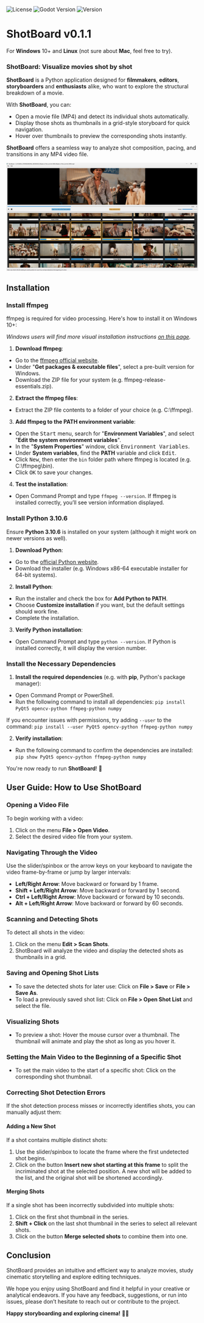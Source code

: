 ![License](https://img.shields.io/badge/license-MIT-green.svg)
![Godot Version](https://img.shields.io/badge/Python-3.10.6-orange.svg)
![Version](https://img.shields.io/badge/version-v0.1.1-blue.svg)

# ShotBoard v0.1.1
For **Windows** 10+ and **Linux** (not sure about **Mac**, feel free to try).

### ShotBoard: Visualize movies shot by shot

**ShotBoard** is a Python application designed for **filmmakers**, **editors**, **storyboarders** and **enthusiasts** alike, who want to explore the structural breakdown of a movie.

With **ShotBoard**, you can:
- Open a movie file (MP4) and detect its individual shots automatically.
- Display those shots as thumbnails in a grid-style storyboard for quick navigation.
- Hover over thumbnails to preview the corresponding shots instantly.

**ShotBoard** offers a seamless way to analyze shot composition, pacing, and transitions in any MP4 video file.

![screenshot](./Example/Screencopy.png)

## Installation

### Install ffmpeg
ffmpeg is required for video processing. Here's how to install it on Windows 10+:

*Windows users will find more visual installation instructions [on this page](https://phoenixnap.com/kb/ffmpeg-windows).*

1. **Download ffmpeg**:
- Go to the [ffmpeg official website](https://ffmpeg.org/download.html).
- Under "**Get packages & executable files**", select a pre-built version for Windows.
- Download the ZIP file for your system (e.g. ffmpeg-release-essentials.zip).

2. **Extract the ffmpeg files**:

- Extract the ZIP file contents to a folder of your choice (e.g. C:\ffmpeg).

3. **Add ffmpeg to the PATH environment variable**:

- Open the <kbd>Start</kbd> menu, search for "**Environment Variables**", and select "**Edit the system environment variables**".
- In the "**System Properties**" window, click <kbd>Environment Variables</kbd>.
- Under **System variables**, find the **PATH** variable and click <kbd>Edit</kbd>.
- Click <kbd>New</kbd>, then enter the `bin` folder path where ffmpeg is located (e.g. C:\ffmpeg\bin).
- Click <kbd>OK</kbd> to save your changes.

4. **Test the installation**:

- Open Command Prompt and type `ffmpeg --version`. If ffmpeg is installed correctly, you’ll see version information displayed.

### Install Python 3.10.6
Ensure **Python 3.10.6** is installed on your system (although it might work on newer versions as well).

1. **Download Python**:

- Go to the [official Python website](https://www.python.org/downloads/).
- Download the installer (e.g. Windows x86-64 executable installer for 64-bit systems).

2. **Install Python**:

- Run the installer and check the box for **Add Python to PATH**.
- Choose **Customize installation** if you want, but the default settings should work fine.
- Complete the installation.

3. **Verify Python installation**:

- Open Command Prompt and type `python --version`. If Python is installed correctly, it will display the version number.

### Install the Necessary Dependencies
1. **Install the required dependencies** (e.g. with **pip**, Python's package manager):

- Open Command Prompt or PowerShell.
- Run the following command to install all dependencies: `pip install PyQt5 opencv-python ffmpeg-python numpy`

If you encounter issues with permissions, try adding `--user` to the command: `pip install --user PyQt5 opencv-python ffmpeg-python numpy`

2. **Verify installation**:

- Run the following command to confirm the dependencies are installed:
`pip show PyQt5 opencv-python ffmpeg-python numpy`

You're now ready to run **ShotBoard**! 🎉

## User Guide: How to Use ShotBoard

### Opening a Video File
To begin working with a video:
1. Click on the menu **File > Open Video**.
2. Select the desired video file from your system.

### Navigating Through the Video
Use the slider/spinbox or the arrow keys on your keyboard to navigate the video frame-by-frame or jump by larger intervals:
- **Left/Right Arrow**: Move backward or forward by 1 frame.
- **Shift + Left/Right Arrow**: Move backward or forward by 1 second.
- **Ctrl + Left/Right Arrow**: Move backward or forward by 10 seconds.
- **Alt + Left/Right Arrow**: Move backward or forward by 60 seconds.

### Scanning and Detecting Shots
To detect all shots in the video:
1. Click on the menu **Edit > Scan Shots**.
2. ShotBoard will analyze the video and display the detected shots as thumbnails in a grid.

### Saving and Opening Shot Lists
- To save the detected shots for later use: Click on **File > Save** or **File > Save As**.
- To load a previously saved shot list: Click on **File > Open Shot List** and select the file.

### Visualizing Shots
- To preview a shot: Hover the mouse cursor over a thumbnail. The thumbnail will animate and play the shot as long as you hover it.

### Setting the Main Video to the Beginning of a Specific Shot
- To set the main video to the start of a specific shot: Click on the corresponding shot thumbnail.

### Correcting Shot Detection Errors
If the shot detection process misses or incorrectly identifies shots, you can manually adjust them:

#### Adding a New Shot
If a shot contains multiple distinct shots:
1. Use the slider/spinbox to locate the frame where the first undetected shot begins.
2. Click on the button **Insert new shot starting at this frame** to split the incriminated shot at the selected position. A new shot will be added to the list, and the original shot will be shortened accordingly.

#### Merging Shots
If a single shot has been incorrectly subdivided into multiple shots:
1. Click on the first shot thumbnail in the series.
2. **Shift + Click** on the last shot thumbnail in the series to select all relevant shots.
3. Click on the button **Merge selected shots** to combine them into one.
   
## Conclusion  
ShotBoard provides an intuitive and efficient way to analyze movies, study cinematic storytelling and explore editing techniques. 

We hope you enjoy using ShotBoard and find it helpful in your creative or analytical endeavors. If you have any feedback, suggestions, or run into issues, please don’t hesitate to reach out or contribute to the project.  

**Happy storyboarding and exploring cinema!** 🎥✨  
